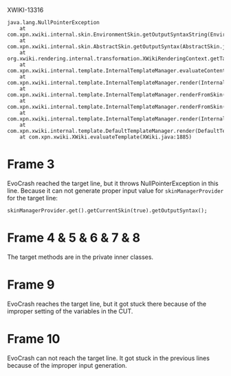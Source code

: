 XWIKI-13316

```
java.lang.NullPointerException
	at com.xpn.xwiki.internal.skin.EnvironmentSkin.getOutputSyntaxString(EnvironmentSkin.java:156)
	at com.xpn.xwiki.internal.skin.AbstractSkin.getOutputSyntax(AbstractSkin.java:140)
	at org.xwiki.rendering.internal.transformation.XWikiRenderingContext.getTargetSyntax(XWikiRenderingContext.java:131)
	at com.xpn.xwiki.internal.template.InternalTemplateManager.evaluateContent(InternalTemplateManager.java:716)
	at com.xpn.xwiki.internal.template.InternalTemplateManager.render(InternalTemplateManager.java:626)
	at com.xpn.xwiki.internal.template.InternalTemplateManager.renderFromSkin(InternalTemplateManager.java:604)
	at com.xpn.xwiki.internal.template.InternalTemplateManager.renderFromSkin(InternalTemplateManager.java:570)
	at com.xpn.xwiki.internal.template.InternalTemplateManager.render(InternalTemplateManager.java:556)
	at com.xpn.xwiki.internal.template.DefaultTemplateManager.render(DefaultTemplateManager.java:65)
	at com.xpn.xwiki.XWiki.evaluateTemplate(XWiki.java:1885)
```

# Frame 3

EvoCrash reached the target line, but it throws NullPointerException in this line. Because it can not generate proper input value for `skinManagerProvider` for the target line:

```
skinManagerProvider.get().getCurrentSkin(true).getOutputSyntax();
```

# Frame 4 & 5 & 6 & 7 & 8
The target methods are in the private inner classes.

# Frame 9
EvoCrash reaches the target line, but it got stuck there because of the improper setting of the variables in the CUT.

# Frame 10
EvoCrash can not reach the target line. It got stuck in the previous lines  because of the improper input generation.
